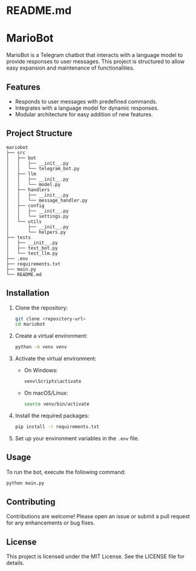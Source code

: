 # README.md

# MarioBot

MarioBot is a Telegram chatbot that interacts with a language model to provide responses to user messages. This project is structured to allow easy expansion and maintenance of functionalities.

## Features

- Responds to user messages with predefined commands.
- Integrates with a language model for dynamic responses.
- Modular architecture for easy addition of new features.

## Project Structure

```
mariobot
├── src
│   ├── bot
│   │   ├── __init__.py
│   │   └── telegram_bot.py
│   ├── llm
│   │   ├── __init__.py
│   │   └── model.py
│   ├── handlers
│   │   ├── __init__.py
│   │   └── message_handler.py
│   ├── config
│   │   ├── __init__.py
│   │   └── settings.py
│   └── utils
│       ├── __init__.py
│       └── helpers.py
├── tests
│   ├── __init__.py
│   ├── test_bot.py
│   └── test_llm.py
├── .env
├── requirements.txt
├── main.py
└── README.md
```

## Installation

1. Clone the repository:
   ```bash
   git clone <repository-url>
   cd mariobot
   ```

2. Create a virtual environment:
   ```bash
   python -m venv venv
   ```

3. Activate the virtual environment:
   - On Windows:
     ```bash
     venv\Scripts\activate
     ```
   - On macOS/Linux:
     ```bash
     source venv/bin/activate
     ```

4. Install the required packages:
   ```bash
   pip install -r requirements.txt
   ```

5. Set up your environment variables in the `.env` file.

## Usage

To run the bot, execute the following command:

```bash
python main.py
```

## Contributing

Contributions are welcome! Please open an issue or submit a pull request for any enhancements or bug fixes.

## License

This project is licensed under the MIT License. See the LICENSE file for details.